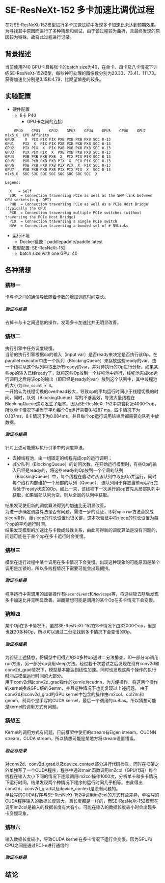 # SE-ResNeXt-152 多卡加速比调优过程
在对SE-ResNeXt-152模型进行多卡加速过程中发现多卡加速比未达到预期效果，为寻找其中原因而进行了多种猜想和尝试，由于该过程较为曲折，且最终发现的原因较为特殊，故将此过程进行记录。

## 背景描述
当前使用P40 GPU卡且每张卡的batch size为40，在单卡、四卡及八卡情况下训练SE-ResNeXt-152模型，每秒钟可处理的图像数分别为23.33、73.41、111.73。获得加速比分别是3.15和4.79，比期望值差的较多。

## 实验配置
- 硬件配置
   - 8卡 P40 
     - GPU卡之间的连接:
```
	GPU0	GPU1	GPU2	GPU3	GPU4	GPU5	GPU6	GPU7	mlx5_0	CPU Affinity
GPU0	 X 	PIX	PIX	PIX	PXB	PXB	PXB	PXB	SOC	0-13
GPU1	PIX	 X 	PIX	PIX	PXB	PXB	PXB	PXB	SOC	0-13
GPU2	PIX	PIX	 X 	PIX	PXB	PXB	PXB	PXB	SOC	0-13
GPU3	PIX	PIX	PIX	 X 	PXB	PXB	PXB	PXB	SOC	0-13
GPU4	PXB	PXB	PXB	PXB	 X 	PIX	PIX	PIX	SOC	0-13
GPU5	PXB	PXB	PXB	PXB	PIX	 X 	PIX	PIX	SOC	0-13
GPU6	PXB	PXB	PXB	PXB	PIX	PIX	 X 	PIX	SOC	0-13
GPU7	PXB	PXB	PXB	PXB	PIX	PIX	PIX	 X 	SOC	0-13
mlx5_0	SOC	SOC	SOC	SOC	SOC	SOC	SOC	SOC	 X

Legend:

  X   = Self
  SOC  = Connection traversing PCIe as well as the SMP link between CPU sockets(e.g. QPI)
  PHB  = Connection traversing PCIe as well as a PCIe Host Bridge (typically the CPU)
  PXB  = Connection traversing multiple PCIe switches (without traversing the PCIe Host Bridge)
  PIX  = Connection traversing a single PCIe switch
  NV#  = Connection traversing a bonded set of # NVLinks
```
- 运行环境
  - Docker镜像：paddlepaddle/paddle:latest
- 模型配置: SE-ResNeXt-152  
  - batch size with one GPU: 40 

## 各种猜想
### 猜想一
卡与卡之间的通信导致随着卡数的增加训练时间变长。
##### 验证与结果
去掉卡与卡之间通信的操作，发现多卡加速比并无明显改善。
### 猜想二
执行引擎中任务调度较慢。   
当前的执行引擎根据op的输入（input var）是否ready来决定是否执行该Op。在parallel executor中由一个队列（BlockingQueue）来存放这些ready的var，由一个线程从这个队列中取出所有ready的var，并对待执行的Op进行分析，如果某些op的输入已经ready了，就将这些Op放到一个线程池中运行，线程池完成op运行调用之后将该op的输出（即已经是ready的var）放到这个队列中，其中线程池的大小为`dev_count x 4`。    
一开始认为线程切换的overhead较大，导致op的平均运行时间小于线程切换的时间，同时，队列（BlockingQueue）写的不够高效，导致大量线程在BlockingQueue这块发生了阻塞。因为SE-ResNeXt-152中包含将近4000个op，所以单卡情况下相当于平均每个Op运行需要0.4287 ms，四卡情况下为0.137ms，8卡情况下为0.084ms，并且每个op运行调用结束后都需要向队列中放数据。
##### 验证与结果
针对上述可能重写执行引擎中的调度算法。
- 去掉线程池，由一组固定的线程完成op的运行调用；
- 减少队列（BlockingQueue）的访问次数。在开始运行模型时，有些Op的输入已经是ready的，将这些ready的Op放到一个全局的队列（BlockingQueue）中，每个线程在启动时从该队列中取出Op并运行，同时每个线程内部维护一个局部的队列（Queue），该队列用于存放当前op运行完后处于ready状态的Op，如此一来，该线程下一次运行的op首先从局部队列中获取，如果局部队列为空，则从全局的队列中获取。   

结果发现使用新的调度算法得到的加速比无明显改善。   
为进一步确定调度算法是否有问题，需进一步的验证，即将`op->run`方法替换成sleep操作，而sleep的时长设置也很关键，这本次验证中将sleep的时长设置为每个op的平均运行时间。   
结果发现模型的加速比与卡数成线性关系，由此可得新的调度算法是没有问题的，问题可能在于某个op在多卡运行时会变慢。

### 猜想三
模型在运行过程中某个调用在多卡情况下会变慢。出现这种现象的可能原因是某个调用是加锁的，所以多线程情况下需要可能会出现拥挤。

##### 验证与结果
程序运行中需调用的加锁操作有`RecordEvent`和`NewScope`等，将这些锁去除后发现多卡加速比并无明显改善。进而猜想可能是调用的某个Op在多卡情况下会变慢。

### 猜想四
某个Op在多卡情况下。虽然SE-ResNeXt-152在8卡情况下由32000个op，但是也就20多种Op，所以可以通过二分法找到多卡情况下会变慢的Op。

##### 验证与结果
为验证上述猜想，将模型中用得到的20多种op通过二分法排查，即一部分op调用run方法，另一部分op调用sleep方法。经过若干次尝试之后发现在没有conv2d和conv2d_grad情况下，模型基本能达到线性加速。同时也发现这两个操作的执行时间占模型运行时间的大部分。    
用于conv2d和conv2d_grad操作的kernle为cudnn，为方便操作，将这两个操作的kernel换成GPU版的Gemm，并且这种情况下也能复现过上述问题。
由于conv2d和conv2d_grad的GPU kernel中包含的操作由im2col、col2im和gemm，前两个是手写的CUDA kernel，最后一个调用的cuBlas。所以猜想可能是kernel的调用方式有问题。

### 猜想五
Kernel的调用方式有问题。目前框架中使用的stream有Eigen stream，CUDNN stream，CUDA stream，所以猜想可能是某地方将stream设置错误。

##### 验证与结果
对conv2d、conv2d\_grad以及device\_context部分进行代码检查，同时在框架之外单独写了一个CUDA程序，程序中通过main函数调用im2col（GPU代码）每个线程在输入大小下同的情况下连续调用im2col操作1000次，分析单卡和多卡情况下运行时间，结果发现两个种情况下程序的运行时间几乎相等。由此得出conv2d、conv2d\_grad以及device\_context是没有问题的。     
单独写的CUDA程序与SE-ResNeXt-152中调用im2col的方式有些差异，单独写的CUDA程序输入的数据长度较大，且长度都是一样的，而SE-ResNeXt-152模型在调用im2col是输入的数据长度有大有小，可能在输入的数据长度较小时会出现多卡变慢现象。

### 猜想六
输入数据长度较小，导致CUDA kernel在多卡情况下运行会变慢。因为GPU和CPU之间是通过PCI-e进行通信的


##### 验证与结果

## 结论
